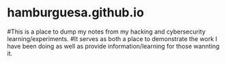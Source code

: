 # hamburguesa.github.io
#This is a place to dump my notes from my hacking and cybersecurity learning/experiments.
#It serves as both a place to demonstrate the work I have been doing as well as provide information/learning for those wannting it. 

